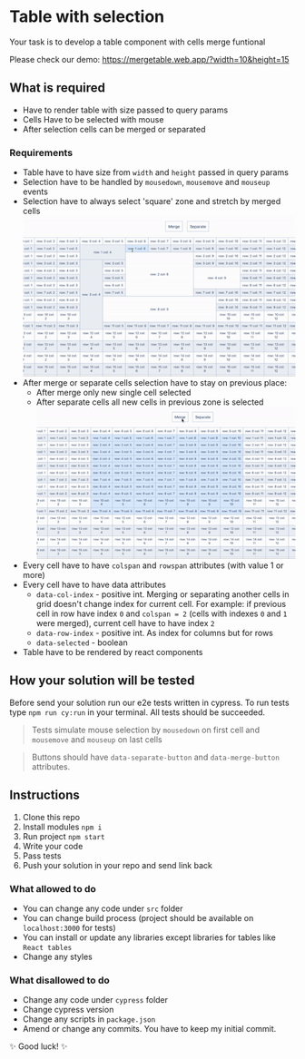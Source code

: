# Table with selection

Your task is to develop a table component with cells merge funtional

Please check our demo: https://mergetable.web.app/?width=10&height=15

## What is required
- Have to render table with size passed to query params
- Cells Have to be selected with mouse
- After selection cells can be merged or separated

### Requirements

- Table have to have size from `width` and `height` passed in query params
- Selection have to be handled by `mousedown`, `mousemove` and `mouseup` events
- Selection have to always select 'square' zone and stretch by merged cells
   ![Demo](./img/table_selection.gif)
- After merge or separate cells selection have to stay on previous place:
  - After merge only new single cell selected
  - After separate cells all new cells in previous zone is selected
   ![Demo](./img/table_merge.gif)
- Every cell have to have `colspan` and `rowspan` attributes (with value 1 or more)
- Every cell have to have data attributes
  - `data-col-index` - positive int.
     Merging or separating another cells in grid doesn't change index for current cell. 
     For example: if previous cell in row have index `0` and `colspan = 2` (cells with indexes `0` and `1` were merged), current cell have to have index `2`
  - `data-row-index` - positive int. As index for columns but for rows
  - `data-selected` - boolean
- Table have to be rendered by react components

## How your solution will be tested

Before send your solution run our e2e tests written in cypress.
To run tests type `npm run cy:run` in your terminal.
All tests should be succeeded.

> Tests simulate mouse selection by `mousedown` on first cell and `mousemove` and `mouseup` on last cells

> Buttons should have `data-separate-button` and `data-merge-button` attributes.

## Instructions

1. Clone this repo
2. Install modules `npm i`
3. Run project `npm start`
2. Write your code
3. Pass tests
4. Push your solution in your repo and send link back

### What allowed to do
- You can change any code under `src` folder
- You can change build process (project should be available on `localhost:3000` for tests)
- You can install or update any libraries except libraries for tables like `React tables`
- Change any styles

### What disallowed to do
- Change any code under `cypress` folder
- Change cypress version
- Change any scripts in `package.json`
- Amend or change any commits. You have to keep my initial commit.

✨ Good luck! ✨
